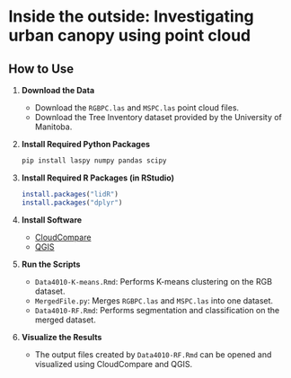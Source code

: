 # Inside the outside: Investigating urban canopy using point cloud

## How to Use

1. **Download the Data**
   - Download the `RGBPC.las` and `MSPC.las` point cloud files.
   - Download the Tree Inventory dataset provided by the University of Manitoba.

2. **Install Required Python Packages**
   ```bash
   pip install laspy numpy pandas scipy
   ```

3. **Install Required R Packages (in RStudio)**
   ```r
   install.packages("lidR")
   install.packages("dplyr")
   ```

4. **Install Software**
   - [CloudCompare](https://www.danielgm.net/cc/)
   - [QGIS](https://qgis.org/)

5. **Run the Scripts**
   - `Data4010-K-means.Rmd`: Performs K-means clustering on the RGB dataset.
   - `MergedFile.py`: Merges `RGBPC.las` and `MSPC.las` into one dataset.
   - `Data4010-RF.Rmd`: Performs segmentation and classification on the merged dataset.

6. **Visualize the Results**
   - The output files created by `Data4010-RF.Rmd` can be opened and visualized using CloudCompare and QGIS.
